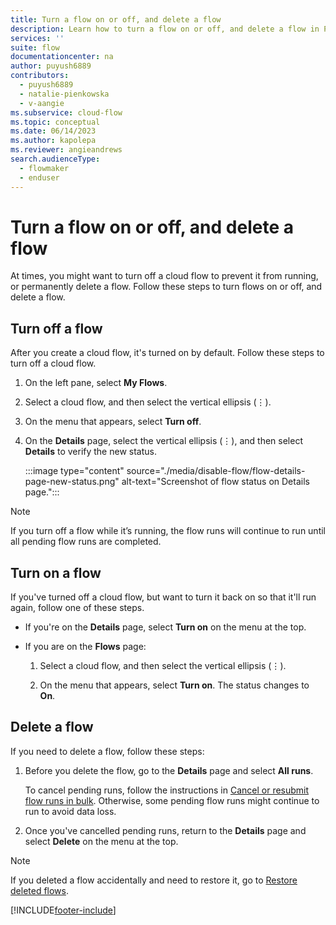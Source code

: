 ```yaml
---
title: Turn a flow on or off, and delete a flow
description: Learn how to turn a flow on or off, and delete a flow in Power Automate.
services: ''
suite: flow
documentationcenter: na
author: puyush6889
contributors:
  - puyush6889
  - natalie-pienkowska
  - v-aangie
ms.subservice: cloud-flow
ms.topic: conceptual
ms.date: 06/14/2023
ms.author: kapolepa
ms.reviewer: angieandrews
search.audienceType:
  - flowmaker
  - enduser
---
```


# Turn a flow on or off, and delete a flow

At times, you might want to turn off a cloud flow to prevent it from running, or permanently delete a flow. Follow these steps to turn flows on or off, and delete a flow.

## Turn off a flow

After you create a cloud flow, it's turned on by default. Follow these steps to turn off a cloud flow.

1. On the left pane, select **My Flows**.

1. Select a cloud flow, and then select the vertical ellipsis (&vellip;).

1. On the menu that appears, select **Turn off**.

1. On the **Details** page, select the vertical ellipsis (&vellip;), and then select **Details** to verify the new status.

    :::image type="content" source="./media/disable-flow/flow-details-page-new-status.png" alt-text="Screenshot of flow status on Details page.":::

>[!NOTE]
>If you turn off a flow while it’s running, the flow runs will continue to run until all pending flow runs are completed.

## Turn on a flow

If you've turned off a cloud flow, but want to turn it back on so that it'll run again, follow one of these steps.

- If you're on the **Details** page, select **Turn on** on the menu at the top.
- If you are on the **Flows** page:

    1. Select a cloud flow, and then select the vertical ellipsis (&vellip;).

    1. On the menu that appears, select **Turn on**. The status changes to **On**.

## Delete a flow

If you need to delete a flow, follow these steps:

1. Before you delete the flow, go to the **Details** page and select **All runs**.

    To cancel pending runs, follow the instructions in [Cancel or resubmit flow runs in bulk](how-tos-bulk-resubmit.md). Otherwise, some pending flow runs might continue to run to avoid data loss.
1. Once you've cancelled pending runs, return to the **Details** page and select **Delete** on the menu at the top.

>[!NOTE]
>If you deleted a flow accidentally and need to restore it, go to [Restore deleted flows](how-tos-restore-deleted-flow.md).

[!INCLUDE[footer-include](includes/footer-banner.md)]

